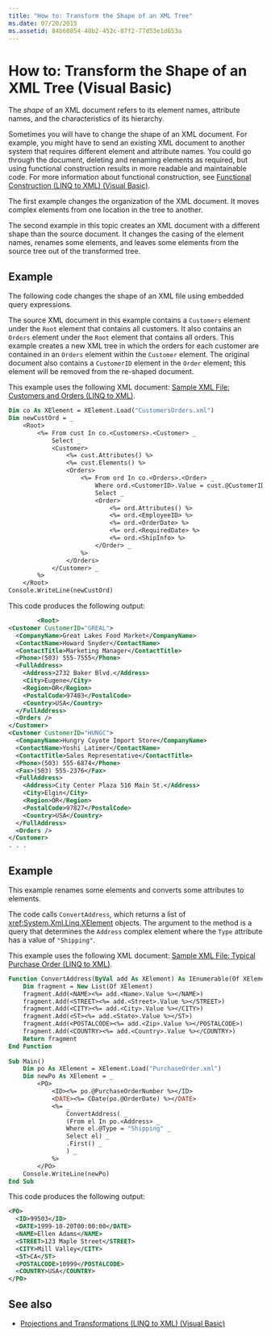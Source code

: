 ```yaml
---
title: "How to: Transform the Shape of an XML Tree"
ms.date: 07/20/2015
ms.assetid: 84b60854-48b2-452c-87f2-77d53e1d653a
---
```

# How to: Transform the Shape of an XML Tree (Visual Basic)
The *shape* of an XML document refers to its element names, attribute names, and the characteristics of its hierarchy.  
  
 Sometimes you will have to change the shape of an XML document. For example, you might have to send an existing XML document to another system that requires different element and attribute names. You could go through the document, deleting and renaming elements as required, but using functional construction results in more readable and maintainable code. For more information about functional construction, see [Functional Construction (LINQ to XML) (Visual Basic)](../../../../visual-basic/programming-guide/concepts/linq/functional-construction-linq-to-xml.md).  
  
 The first example changes the organization of the XML document. It moves complex elements from one location in the tree to another.  
  
 The second example in this topic creates an XML document with a different shape than the source document. It changes the casing of the element names, renames some elements, and leaves some elements from the source tree out of the transformed tree.  
  
## Example  
 The following code changes the shape of an XML file using embedded query expressions.  
  
 The source XML document in this example contains a `Customers` element under the `Root` element that contains all customers. It also contains an `Orders` element under the `Root` element that contains all orders. This example creates a new XML tree in which the orders for each customer are contained in an `Orders` element within the `Customer` element. The original document also contains a `CustomerID` element in the `Order` element; this element will be removed from the re-shaped document.  
  
 This example uses the following XML document: [Sample XML File: Customers and Orders (LINQ to XML)](../../../../visual-basic/programming-guide/concepts/linq/sample-xml-file-customers-and-orders-linq-to-xml.md).  
  
```vb  
Dim co As XElement = XElement.Load("CustomersOrders.xml")  
Dim newCustOrd = _  
    <Root>  
        <%= From cust In co.<Customers>.<Customer> _  
            Select _  
            <Customer>  
                <%= cust.Attributes() %>  
                <%= cust.Elements() %>  
                <Orders>  
                    <%= From ord In co.<Orders>.<Order> _  
                        Where ord.<CustomerID>.Value = cust.@CustomerID _  
                        Select _  
                        <Order>  
                            <%= ord.Attributes() %>  
                            <%= ord.<EmployeeID> %>  
                            <%= ord.<OrderDate> %>  
                            <%= ord.<RequiredDate> %>  
                            <%= ord.<ShipInfo> %>  
                        </Order> _  
                    %>  
                </Orders>  
            </Customer> _  
        %>  
    </Root>  
Console.WriteLine(newCustOrd)  
```  
  
 This code produces the following output:  
  
```xml  
        <Root>  
<Customer CustomerID="GREAL">  
  <CompanyName>Great Lakes Food Market</CompanyName>  
  <ContactName>Howard Snyder</ContactName>  
  <ContactTitle>Marketing Manager</ContactTitle>  
  <Phone>(503) 555-7555</Phone>  
  <FullAddress>  
    <Address>2732 Baker Blvd.</Address>  
    <City>Eugene</City>  
    <Region>OR</Region>  
    <PostalCode>97403</PostalCode>  
    <Country>USA</Country>  
  </FullAddress>  
  <Orders />  
</Customer>  
<Customer CustomerID="HUNGC">  
  <CompanyName>Hungry Coyote Import Store</CompanyName>  
  <ContactName>Yoshi Latimer</ContactName>  
  <ContactTitle>Sales Representative</ContactTitle>  
  <Phone>(503) 555-6874</Phone>  
  <Fax>(503) 555-2376</Fax>  
  <FullAddress>  
    <Address>City Center Plaza 516 Main St.</Address>  
    <City>Elgin</City>  
    <Region>OR</Region>  
    <PostalCode>97827</PostalCode>  
    <Country>USA</Country>  
  </FullAddress>  
  <Orders />  
</Customer>  
. . .  
```  
  
## Example  
 This example renames some elements and converts some attributes to elements.  
  
 The code calls `ConvertAddress`, which returns a list of <xref:System.Xml.Linq.XElement> objects. The argument to the method is a query that determines the `Address` complex element where the `Type` attribute has a value of `"Shipping"`.  
  
 This example uses the following XML document: [Sample XML File: Typical Purchase Order (LINQ to XML)](../../../../visual-basic/programming-guide/concepts/linq/sample-xml-file-typical-purchase-order-linq-to-xml.md).  
  
```vb  
Function ConvertAddress(ByVal add As XElement) As IEnumerable(Of XElement)  
    Dim fragment = New List(Of XElement)  
    fragment.Add(<NAME><%= add.<Name>.Value %></NAME>)  
    fragment.Add(<STREET><%= add.<Street>.Value %></STREET>)  
    fragment.Add(<CITY><%= add.<City>.Value %></CITY>)  
    fragment.Add(<ST><%= add.<State>.Value %></ST>)  
    fragment.Add(<POSTALCODE><%= add.<Zip>.Value %></POSTALCODE>)  
    fragment.Add(<COUNTRY><%= add.<Country>.Value %></COUNTRY>)  
    Return fragment  
End Function  
  
Sub Main()  
    Dim po As XElement = XElement.Load("PurchaseOrder.xml")  
    Dim newPo As XElement = _  
        <PO>  
            <ID><%= po.@PurchaseOrderNumber %></ID>  
            <DATE><%= CDate(po.@OrderDate) %></DATE>  
            <%= _  
                ConvertAddress( _  
                (From el In po.<Address> _  
                Where el.@Type = "Shipping" _  
                Select el) _  
                .First() _  
                ) _  
            %>  
        </PO>  
    Console.WriteLine(newPo)  
End Sub  
```  
  
 This code produces the following output:  
  
```xml  
<PO>  
  <ID>99503</ID>  
  <DATE>1999-10-20T00:00:00</DATE>  
  <NAME>Ellen Adams</NAME>  
  <STREET>123 Maple Street</STREET>  
  <CITY>Mill Valley</CITY>  
  <ST>CA</ST>  
  <POSTALCODE>10999</POSTALCODE>  
  <COUNTRY>USA</COUNTRY>  
</PO>  
```  
  
## See also

- [Projections and Transformations (LINQ to XML) (Visual Basic)](../../../../visual-basic/programming-guide/concepts/linq/projections-and-transformations-linq-to-xml.md)
